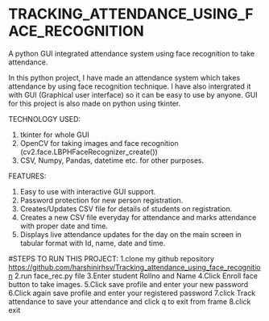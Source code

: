 # TRACKING_ATTENDANCE_USING_FACE_RECOGNITION
A python GUI integrated attendance system using face recognition to take attendance.

In this python project, I have made an attendance system which takes attendance by using face recognition technique. I have also intergrated it with GUI (Graphical user interface) so it can be easy to use by anyone. GUI for this project is also made on python using tkinter.

TECHNOLOGY USED:
1) tkinter for whole GUI
2) OpenCV for taking images and face recognition (cv2.face.LBPHFaceRecognizer_create())
3) CSV, Numpy, Pandas, datetime etc. for other purposes.

FEATURES:
1) Easy to use with interactive GUI support.
2) Password protection for new person registration.
3) Creates/Updates CSV file for details of students on registration.
4) Creates a new CSV file everyday for attendance and marks attendance with proper date and time.
5) Displays live attendance updates for the day on the main screen in tabular format with Id, name, date and time.


#STEPS TO RUN THIS PROJECT:
1.clone my github repository https://github.com/harshinirhsv/Tracking_attendance_using_face_recognition
2.run face_rec.py file
3.Enter student Rollno and Name
4.Click Enroll face button to take images.
5.Click save profile and enter your new password 
6.Click again save profile and enter your registered password
7.click Track attendance to save your attendance and click q to exit from frame
8.click exit
